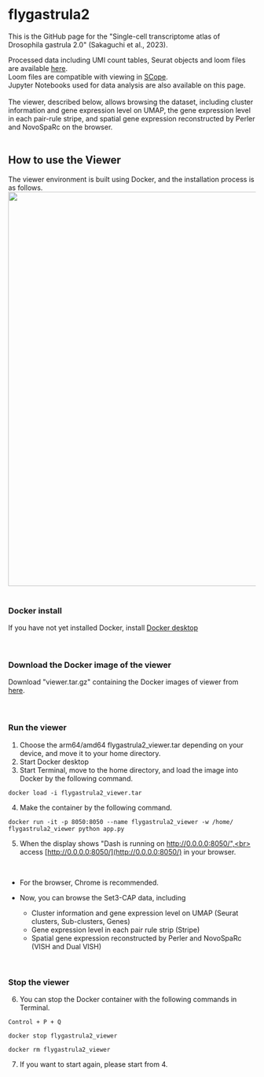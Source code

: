 # flygastrula2
This is the GitHub page for the "Single-cell transcriptome atlas of Drosophila gastrula 2.0" (Sakaguchi et al., 2023).

Processed data including UMI count tables, Seurat objects and loom files are available [here](http://dx.doi.org/10.17632/k8g638cmxv.1).<br>
Loom files are compatible with viewing in [SCope](https://scope.aertslab.org).<br>
Jupyter Notebooks used for data analysis are also available on this page.<br>
<br>
The viewer, described below, allows browsing the dataset, including cluster information and gene expression level on UMAP, the gene expression level in each pair-rule stripe, and spatial gene expression reconstructed by Perler and NovoSpaRc on the browser.
<br>
<br>

## How to use the Viewer
The viewer environment is built using Docker, and the installation process is as follows.
<img src="./sample_movie_20230306_trimmed.gif" width = 800>
<br>
<br>

### Docker install

If you have not yet installed Docker, install [Docker desktop](https://docs.docker.com/engine/install/)<br>
<br>
<br>

### Download the Docker image of the viewer 

Download "viewer.tar.gz" containing the Docker images of viewer from [here](http://dx.doi.org/10.17632/k8g638cmxv.1).<br>
<br>
<br>

### Run the viewer

1. Choose the arm64/amd64 flygastrula2_viewer.tar depending on your device, and move it to your home directory.<br>
2. Start Docker desktop<br>
3. Start Terminal, move to the home directory, and load the image into Docker by the following command.<br>
```
docker load -i flygastrula2_viewer.tar
```

4. Make the container by the following command.<br>
```
docker run -it -p 8050:8050 --name flygastrula2_viewer -w /home/ flygastrula2_viewer python app.py
```

5. When the display shows "Dash is running on http://0.0.0.0:8050/",<br>
   access [http://0.0.0.0:8050/](http://0.0.0.0:8050/) in your browser.<br>
<br>

  - For the browser, Chrome is recommended. 

  - Now, you can browse the Set3-CAP data, including
    - Cluster information and gene expression level on UMAP (Seurat clusters, Sub-clusters, Genes)
    - Gene expression level in each pair rule strip (Stripe)
    - Spatial gene expression reconstructed by Perler and NovoSpaRc (VISH and Dual VISH)
<br>

### Stop the viewer
6. You can stop the Docker container with the following commands in Terminal.
```
Control + P + Q
```

```
docker stop flygastrula2_viewer
```

```
docker rm flygastrula2_viewer
```

7. If you want to start again, please start from 4.
